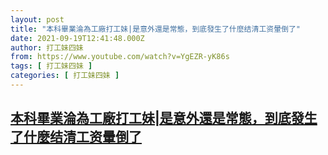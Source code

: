 ```yaml
---
layout: post
title: "本科畢業淪為工廠打工妹|是意外還是常態，到底發生了什麼结清工资暈倒了"
date: 2021-09-19T12:41:48.000Z
author: 打工妹四妹
from: https://www.youtube.com/watch?v=YgEZR-yK86s
tags: [ 打工妹四妹 ]
categories: [ 打工妹四妹 ]
---
```

<!--1632055308000-->
[本科畢業淪為工廠打工妹|是意外還是常態，到底發生了什麼结清工资暈倒了](https://www.youtube.com/watch?v=YgEZR-yK86s)
------

<div>

</div>
